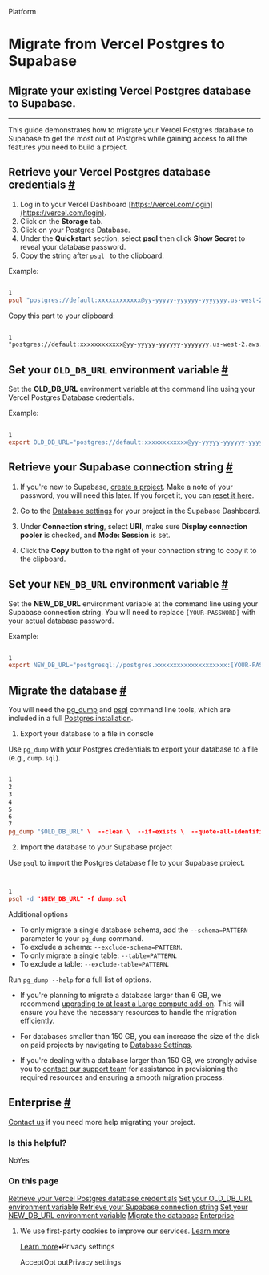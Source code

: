 Platform

# Migrate from Vercel Postgres to Supabase

## Migrate your existing Vercel Postgres database to Supabase.

* * *

This guide demonstrates how to migrate your Vercel Postgres database to Supabase to get the most out of Postgres while gaining access to all the features you need to build a project.

## Retrieve your Vercel Postgres database credentials [\#](https://supabase.com/docs/guides/platform/migrating-to-supabase/vercel-postgres\#retrieve-credentials)

1. Log in to your Vercel Dashboard [https://vercel.com/login](https://vercel.com/login).
2. Click on the **Storage** tab.
3. Click on your Postgres Database.
4. Under the **Quickstart** section, select **psql** then click **Show Secret** to reveal your database password.
5. Copy the string after `psql ` to the clipboard.

Example:

```flex

1
psql "postgres://default:xxxxxxxxxxxx@yy-yyyyy-yyyyyy-yyyyyyy.us-west-2.aws.neon.tech:5432/verceldb?sslmode=require"
```

Copy this part to your clipboard:

```flex

1
"postgres://default:xxxxxxxxxxxx@yy-yyyyy-yyyyyy-yyyyyyy.us-west-2.aws.neon.tech:5432/verceldb?sslmode=require"
```

## Set your `OLD_DB_URL` environment variable [\#](https://supabase.com/docs/guides/platform/migrating-to-supabase/vercel-postgres\#set-your-olddburl-environment-variable)

Set the **OLD\_DB\_URL** environment variable at the command line using your Vercel Postgres Database credentials.

Example:

```flex

1
export OLD_DB_URL="postgres://default:xxxxxxxxxxxx@yy-yyyyy-yyyyyy-yyyyyyy.us-west-2.aws.neon.tech:5432/verceldb?sslmode=require"
```

## Retrieve your Supabase connection string [\#](https://supabase.com/docs/guides/platform/migrating-to-supabase/vercel-postgres\#retrieve-supabase-connection-string)

1. If you're new to Supabase, [create a project](https://supabase.com/dashboard).
Make a note of your password, you will need this later. If you forget it, you can [reset it here](https://supabase.com/dashboard/project/_/settings/database).

2. Go to the [Database settings](https://supabase.com/dashboard/project/_/settings/database) for your project in the Supabase Dashboard.

3. Under **Connection string**, select **URI**, make sure **Display connection pooler** is checked, and **Mode: Session** is set.

4. Click the **Copy** button to the right of your connection string to copy it to the clipboard.


## Set your `NEW_DB_URL` environment variable [\#](https://supabase.com/docs/guides/platform/migrating-to-supabase/vercel-postgres\#set-your-newdburl-environment-variable)

Set the **NEW\_DB\_URL** environment variable at the command line using your Supabase connection string. You will need to replace `[YOUR-PASSWORD]` with your actual database password.

Example:

```flex

1
export NEW_DB_URL="postgresql://postgres.xxxxxxxxxxxxxxxxxxxx:[YOUR-PASSWORD]@aws-0-us-west-1.pooler.supabase.com:5432/postgres"
```

## Migrate the database [\#](https://supabase.com/docs/guides/platform/migrating-to-supabase/vercel-postgres\#migrate-the-database)

You will need the [pg\_dump](https://www.postgresql.org/docs/current/app-pgdump.html) and [psql](https://www.postgresql.org/docs/current/app-psql.html) command line tools, which are included in a full [Postgres installation](https://www.postgresql.org/download).

1. Export your database to a file in console

Use `pg_dump` with your Postgres credentials to export your database to a file (e.g., `dump.sql`).


```flex

1
2
3
4
5
6
7
pg_dump "$OLD_DB_URL" \  --clean \  --if-exists \  --quote-all-identifiers \  --no-owner \  --no-privileges \  > dump.sql
```

2. Import the database to your Supabase project

Use `psql` to import the Postgres database file to your Supabase project.



```flex


1
psql -d "$NEW_DB_URL" -f dump.sql
```


Additional options

- To only migrate a single database schema, add the `--schema=PATTERN` parameter to your `pg_dump` command.
- To exclude a schema: `--exclude-schema=PATTERN`.
- To only migrate a single table: `--table=PATTERN`.
- To exclude a table: `--exclude-table=PATTERN`.

Run `pg_dump --help` for a full list of options.

- If you're planning to migrate a database larger than 6 GB, we recommend [upgrading to at least a Large compute add-on](https://supabase.com/docs/guides/platform/compute-add-ons). This will ensure you have the necessary resources to handle the migration efficiently.

- For databases smaller than 150 GB, you can increase the size of the disk on paid projects by navigating to [Database Settings](https://supabase.com/dashboard/project/_/settings/database).

- If you're dealing with a database larger than 150 GB, we strongly advise you to [contact our support team](https://supabase.com/dashboard/support/new) for assistance in provisioning the required resources and ensuring a smooth migration process.


## Enterprise [\#](https://supabase.com/docs/guides/platform/migrating-to-supabase/vercel-postgres\#enterprise)

[Contact us](https://forms.supabase.com/enterprise) if you need more help migrating your project.

### Is this helpful?

NoYes

### On this page

[Retrieve your Vercel Postgres database credentials](https://supabase.com/docs/guides/platform/migrating-to-supabase/vercel-postgres#retrieve-credentials) [Set your OLD\_DB\_URL environment variable](https://supabase.com/docs/guides/platform/migrating-to-supabase/vercel-postgres#set-your-olddburl-environment-variable) [Retrieve your Supabase connection string](https://supabase.com/docs/guides/platform/migrating-to-supabase/vercel-postgres#retrieve-supabase-connection-string) [Set your NEW\_DB\_URL environment variable](https://supabase.com/docs/guides/platform/migrating-to-supabase/vercel-postgres#set-your-newdburl-environment-variable) [Migrate the database](https://supabase.com/docs/guides/platform/migrating-to-supabase/vercel-postgres#migrate-the-database) [Enterprise](https://supabase.com/docs/guides/platform/migrating-to-supabase/vercel-postgres#enterprise)

1. We use first-party cookies to improve our services. [Learn more](https://supabase.com/privacy#8-cookies-and-similar-technologies-used-on-our-european-services)



   [Learn more](https://supabase.com/privacy#8-cookies-and-similar-technologies-used-on-our-european-services)•Privacy settings





   AcceptOpt outPrivacy settings